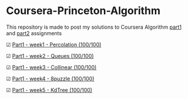 # Coursera-Princeton-Algorithm

This repository is made to post my solutions to Coursera Algorithm [part1](https://www.coursera.org/learn/algorithms-part1) and [part2](https://www.coursera.org/learn/algorithms-part2) assignments



&#9745; [Part1 - week1 - Percolation (100/100)](./Percolation/)

&#9745; [Part1 - week2 - Queues (100/100)](./Queues/)

&#9745; [Part1 - week3 - Collinear (100/100)](./Collinear/)

&#9745; [Part1 - week4 - 8puzzle (100/100)](./8puzzle/)

&#9745; [Part1 - week5 - KdTree (100/100)](./KdTree/)

​	